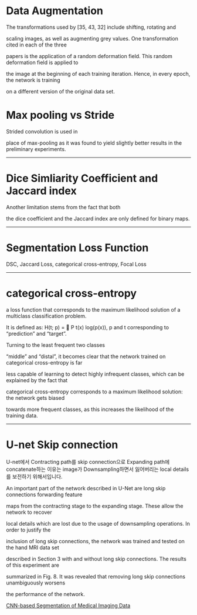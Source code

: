 # Data Augmentation
The transformations used by [35, 43, 32] include shifting, rotating and

scaling images, as well as augmenting grey values. One transformation cited in each of the three

papers is the application of a random deformation field. This random deformation field is applied to

the image at the beginning of each training iteration. Hence, in every epoch, the network is training

on a different version of the original data set.

# Max pooling vs Stride

Strided convolution is used in

place of max-pooling as it was found to yield slightly better results in the preliminary experiments.

---

# Dice Simliarity Coefficient and Jaccard index

Another limitation stems from the fact that both

the dice coefficient and the Jaccard index are only defined for binary maps.

---

# Segmentation Loss Function

DSC, Jaccard Loss, categorical cross-entropy, Focal Loss

---

# categorical cross-entropy

a loss function that corresponds to the maximum likelihood solution of a multiclass classification problem. 

It is defined as: H(t; p) = 􀀀
P
t(x) log(p(x)), p and t corresponding to “prediction” and “target”.

Turning to the least frequent two classes

“middle” and “distal”, it becomes clear that the network trained on categorical cross-entropy is far

less capable of learning to detect highly infrequent classes, which can be explained by the fact that

categorical cross-entropy corresponds to a maximum likelihood solution: the network gets biased

towards more frequent classes, as this increases the likelihood of the training data.

---

# U-net Skip connection

U-net에서 Contracting path를 skip connection으로 Expanding path에 concatenate하는 이유는 image가 Downsampling하면서 잃어버리는 local details를 보전하기 위해서입니다.

An important part of the network described in U-Net are long skip connections forwarding feature

maps from the contracting stage to the expanding stage. These allow the network to recover

local details which are lost due to the usage of downsampling operations. In order to justify the

inclusion of long skip connections, the network was trained and tested on the hand MRI data set

described in Section 3 with and without long skip connections. The results of this experiment are

summarized in Fig. 8. It was revealed that removing long skip connections unambiguously worsens

the performance of the network.

[CNN-based Segmentation of Medical Imaging Data](https://arxiv.org/pdf/1701.03056.pdf)
